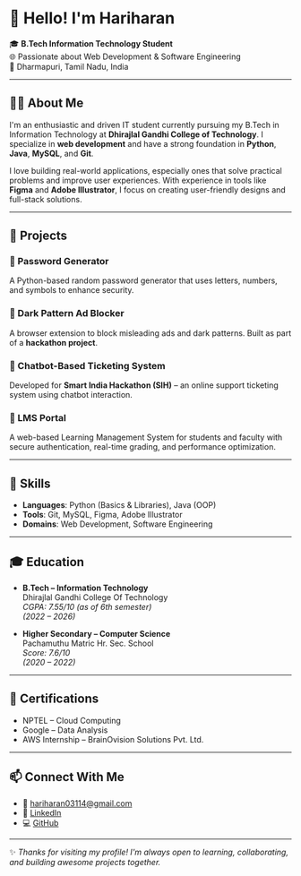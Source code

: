 # 👋 Hello! I'm Hariharan

🎓 **B.Tech Information Technology Student**  
🌐 Passionate about Web Development & Software Engineering  
📍 Dharmapuri, Tamil Nadu, India

---

## 🧑‍💻 About Me

I'm an enthusiastic and driven IT student currently pursuing my B.Tech in Information Technology at **Dhirajlal Gandhi College of Technology**. I specialize in **web development** and have a strong foundation in **Python**, **Java**, **MySQL**, and **Git**.

I love building real-world applications, especially ones that solve practical problems and improve user experiences. With experience in tools like **Figma** and **Adobe Illustrator**, I focus on creating user-friendly designs and full-stack solutions.

---

## 💼 Projects

### 🔐 Password Generator
A Python-based random password generator that uses letters, numbers, and symbols to enhance security.

### 🚫 Dark Pattern Ad Blocker
A browser extension to block misleading ads and dark patterns. Built as part of a **hackathon project**.

### 🤖 Chatbot-Based Ticketing System
Developed for **Smart India Hackathon (SIH)** – an online support ticketing system using chatbot interaction.

### 📘 LMS Portal
A web-based Learning Management System for students and faculty with secure authentication, real-time grading, and performance optimization.

---

## 🧠 Skills

- **Languages**: Python (Basics & Libraries), Java (OOP)
- **Tools**: Git, MySQL, Figma, Adobe Illustrator
- **Domains**: Web Development, Software Engineering

---

## 🎓 Education

- **B.Tech – Information Technology**  
  Dhirajlal Gandhi College Of Technology  
  *CGPA: 7.55/10 (as of 6th semester)*  
  *(2022 – 2026)*

- **Higher Secondary – Computer Science**  
  Pachamuthu Matric Hr. Sec. School  
  *Score: 7.6/10*  
  *(2020 – 2022)*

---

## 🏅 Certifications

- NPTEL – Cloud Computing  
- Google – Data Analysis  
- AWS Internship – BrainOvision Solutions Pvt. Ltd.

---

## 📫 Connect With Me

- 📧 [hariharan03114@gmail.com](mailto:hariharan03114@gmail.com)  
- 💼 [LinkedIn](https://linkedin.com/in/hari-haran-2746602a1)  
- 💻 [GitHub](https://github.com/HariHaran-S-IT)

---

✨ *Thanks for visiting my profile! I'm always open to learning, collaborating, and building awesome projects together.*
